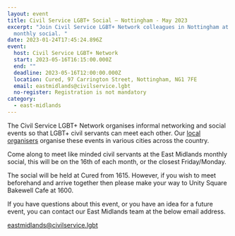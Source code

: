 ```yaml
---
layout: event
title: Civil Service LGBT+ Social – Nottingham - May 2023
excerpt: "Join Civil Service LGBT+ Network colleagues in Nottingham at the
  monthly social. "
date: 2023-01-24T17:45:24.896Z
event:
  host: Civil Service LGBT+ Network
  start: 2023-05-16T16:15:00.000Z
  end: ""
  deadline: 2023-05-16T12:00:00.000Z
  location: Cured, 97 Carrington Street, Nottingham, NG1 7FE
  email: eastmidlands@civilservice.lgbt
  no-register: Registration is not mandatory
category:
  - east-midlands
---
```

The Civil Service LGBT+ Network organises informal networking and social events so that LGBT+ civil servants can meet each other. Our [local organisers](/team) organise these events in various cities across the country.

C﻿ome along to meet like minded civil servants at the East Midlands monthly social, this will be on the 16th of each month, or the closest Friday/Monday. 

T﻿he social will be held at Cured from 1615. However, if you wish to meet beforehand and arrive together then please make your way to Unity Square Bakewell Cafe at 1600.

If you have questions about this event, or you have an idea for a future event, you can contact our East Midlands team at the below email address.

eastmidlands@civilservice.lgbt